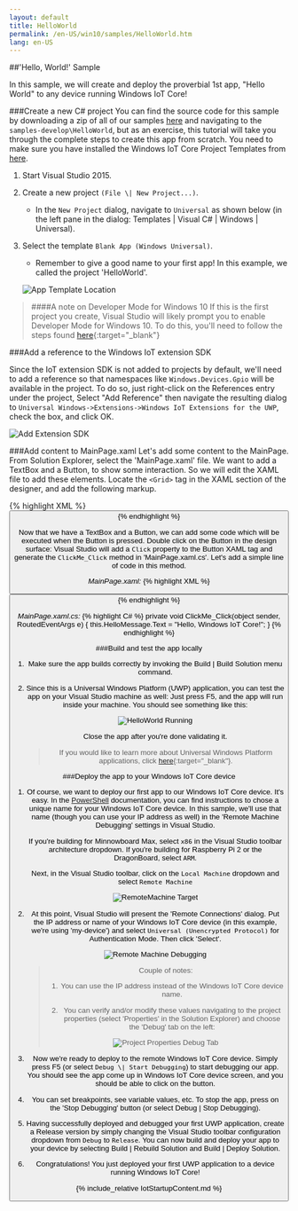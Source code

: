 ```yaml
---
layout: default
title: HelloWorld
permalink: /en-US/win10/samples/HelloWorld.htm
lang: en-US
---
```


##'Hello, World!' Sample

In this sample, we will create and deploy the proverbial 1st app, "Hello World" to any device running Windows IoT Core!

###Create a new C# project
You can find the source code for this sample by downloading a zip of all of our samples [here](https://github.com/ms-iot/samples/archive/develop.zip) and navigating to the `samples-develop\HelloWorld`, but as an exercise, this tutorial will take you through the complete steps to create this app from scratch. You need to make sure you have installed the Windows IoT Core Project Templates from [here](https://visualstudiogallery.msdn.microsoft.com/55b357e1-a533-43ad-82a5-a88ac4b01dec). 

1. Start Visual Studio 2015.

1. Create a new project `(File \| New Project...)`.
       
    * In the `New Project` dialog, navigate to `Universal` as shown below (in the left pane in the dialog: Templates \| Visual C# \| Windows \| Universal).
    
1. Select the template `Blank App (Windows Universal)`.

    * Remember to give a good name to your first app! In this example, we called the project 'HelloWorld'.

    ![App Template Location]({{site.baseurl}}/images/HelloWorld/new-cs-project-dialog.PNG)

> ####A note on Developer Mode for Windows 10
> If this is the first project you create, Visual Studio will likely prompt you to enable Developer Mode for Windows 10.  To do this, you'll need to follow the steps found [here](https://msdn.microsoft.com/library/windows/apps/xaml/dn706236.aspx){:target="_blank"}

###Add a reference to the Windows IoT extension SDK

Since the IoT extension SDK is not added to projects by default, we'll need to add a reference so that namespaces like `Windows.Devices.Gpio` will be available in the project.  To do so, just right-click on the References entry under the project, Select "Add Reference" then navigate the resulting dialog to `Universal Windows->Extensions->Windows IoT Extensions for the UWP`, check the box, and click OK.

![Add Extension SDK]({{site.baseurl}}/images/HelloWorld/Add_IoT_Extension_Reference.PNG)

###Add content to MainPage.xaml
Let's add some content to the MainPage. From Solution Explorer, select the 'MainPage.xaml' file. We want to add a TextBox and a Button, to show some interaction. So we will edit the XAML file to add these elements. Locate the `<Grid>` tag in the XAML section of the designer, and add the following markup.  

{% highlight XML %}
<Grid Background="{ThemeResource ApplicationPageBackgroundThemeBrush}">
    <StackPanel HorizontalAlignment="Center" VerticalAlignment="Center">
    <TextBox x:Name="HelloMessage" Text="Hello, World!" Margin="10" IsReadOnly="True"/>
    <Button x:Name="ClickMe" Content="Click Me!"  Margin="10" HorizontalAlignment="Center"/>
    </StackPanel>
</Grid>
{% endhighlight %}

Now that we have a TextBox and a Button, we can add some code which will be executed when the Button is pressed. Double click on the Button in the design surface: Visual Studio will add a `Click` property to the Button XAML tag and generate the `ClickMe_Click` method in 'MainPage.xaml.cs'. Let's add a simple line of code in this method.

*MainPage.xaml:*
{% highlight XML %}
<Button x:Name="ClickMe" Content="Click Me!"  Margin="10" HorizontalAlignment="Center" Click="ClickMe_Click"/>
{% endhighlight %}
  
*MainPage.xaml.cs:*
{% highlight C# %}
private void ClickMe_Click(object sender, RoutedEventArgs e)
{
    this.HelloMessage.Text = "Hello, Windows IoT Core!";
}
{% endhighlight %}

###Build and test the app locally
1. Make sure the app builds correctly by invoking the Build \| Build Solution menu command.

1. Since this is a Universal Windows Platform (UWP) application, you can test the app on your Visual Studio machine as well: Just press F5, and the app will run inside your machine. You should see something like this:

    ![HelloWorld Running]({{site.baseurl}}/images/HelloWorld/HelloWorldAppLocal.PNG)

    Close the app after you're done validating it.
    
    > If you would like to learn more about Universal Windows Platform applications, click [here](https://msdn.microsoft.com/library/windows/apps/dn894631.aspx){:target="_blank"}.

###Deploy the app to your Windows IoT Core device
1. Of course, we want to deploy our first app to our Windows IoT Core device. It's easy. In the [PowerShell]({{site.baseurl}}/{{page.lang}}/win10/samples/PowerShell.htm) documentation, you can find instructions to chose a unique name for your Windows IoT Core device. In this sample, we'll use that name (though you can use your IP address as well) in the 'Remote Machine Debugging' settings in Visual Studio.

    If you're building for Minnowboard Max, select `x86` in the Visual Studio toolbar architecture dropdown.  If you're building for Raspberry Pi 2 or the DragonBoard, select `ARM`.

    Next, in the Visual Studio toolbar, click on the `Local Machine` dropdown and select `Remote Machine`<br/>

    ![RemoteMachine Target]({{site.baseurl}}/images/HelloWorld/cs-remote-machine-debugging.png)

1. At this point, Visual Studio will present the 'Remote Connections' dialog. Put the IP address or name of your Windows IoT Core device (in this example, we're using 'my-device') and select `Universal (Unencrypted Protocol)` for Authentication Mode. Then click 'Select'.

    ![Remote Machine Debugging]({{site.baseurl}}/images/HelloWorld/cs-remote-connections.PNG)

    > Couple of notes:
    >
    > 1. You can use the IP address instead of the Windows IoT Core device name.
    >
    > 2. You can verify and/or modify these values navigating to the project properties (select 'Properties' in the Solution Explorer) and choose the 'Debug' tab on the left:
    >
    > ![Project Properties Debug Tab]({{site.baseurl}}/images/HelloWorld/cs-debug-project-properties.PNG)

1. Now we're ready to deploy to the remote Windows IoT Core device. Simply press F5 (or select `Debug \| Start Debugging`) to start debugging our app. You should see the app come up in Windows IoT Core device screen, and you should be able to click on the button.

1. You can set breakpoints, see variable values, etc. To stop the app, press on the 'Stop Debugging' button (or select Debug \| Stop Debugging).

1. Having successfully deployed and debugged your first UWP application, create a Release version by simply changing the Visual Studio toolbar configuration dropdown from `Debug` to `Release`.  You can now build and deploy your app to your device by selecting Build \| Rebuild Solution and Build \| Deploy Solution.

1. Congratulations! You just deployed your first UWP application to a device running Windows IoT Core!

{% include_relative IotStartupContent.md %}
